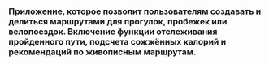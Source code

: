 ### Приложение, которое позволит пользователям создавать и делиться маршрутами для прогулок, пробежек или велопоездок. Включение функции отслеживания пройденного пути, подсчета сожжённых калорий и рекомендаций по живописным маршрутам.
